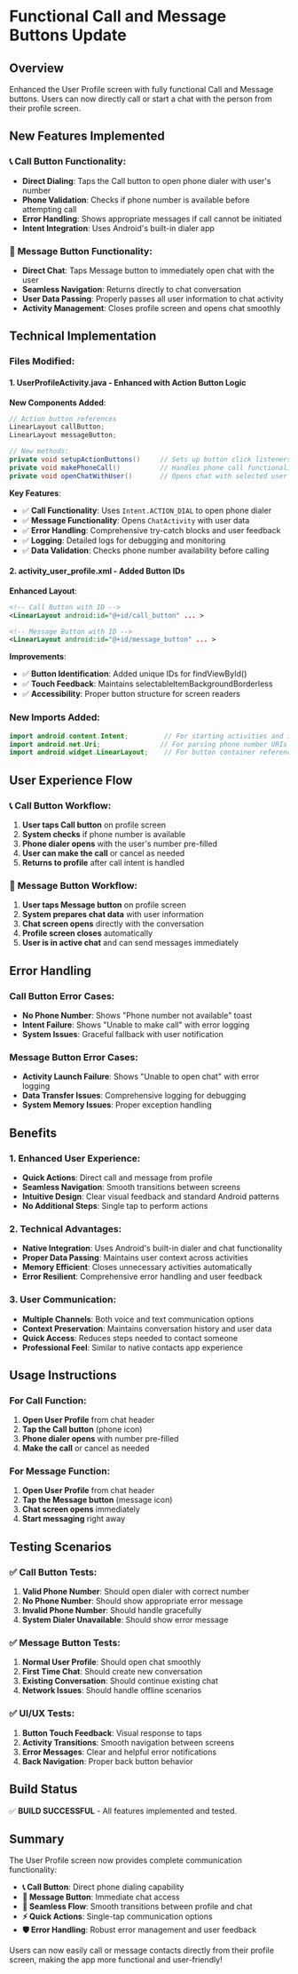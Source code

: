 # Functional Call and Message Buttons Update

## Overview
Enhanced the User Profile screen with fully functional Call and Message buttons. Users can now directly call or start a chat with the person from their profile screen.

## New Features Implemented

### 📞 **Call Button Functionality**:
- **Direct Dialing**: Taps the Call button to open phone dialer with user's number
- **Phone Validation**: Checks if phone number is available before attempting call
- **Error Handling**: Shows appropriate messages if call cannot be initiated
- **Intent Integration**: Uses Android's built-in dialer app

### 💬 **Message Button Functionality**:
- **Direct Chat**: Taps Message button to immediately open chat with the user
- **Seamless Navigation**: Returns directly to chat conversation
- **User Data Passing**: Properly passes all user information to chat activity
- **Activity Management**: Closes profile screen and opens chat smoothly

## Technical Implementation

### Files Modified:

#### 1. **UserProfileActivity.java** - Enhanced with Action Button Logic

**New Components Added**:
```java
// Action button references
LinearLayout callButton;
LinearLayout messageButton;

// New methods:
private void setupActionButtons()     // Sets up button click listeners
private void makePhoneCall()          // Handles phone call functionality  
private void openChatWithUser()       // Opens chat with selected user
```

**Key Features**:
- ✅ **Call Functionality**: Uses `Intent.ACTION_DIAL` to open phone dialer
- ✅ **Message Functionality**: Opens `ChatActivity` with user data
- ✅ **Error Handling**: Comprehensive try-catch blocks and user feedback
- ✅ **Logging**: Detailed logs for debugging and monitoring
- ✅ **Data Validation**: Checks phone number availability before calling

#### 2. **activity_user_profile.xml** - Added Button IDs

**Enhanced Layout**:
```xml
<!-- Call Button with ID -->
<LinearLayout android:id="@+id/call_button" ... >

<!-- Message Button with ID -->  
<LinearLayout android:id="@+id/message_button" ... >
```

**Improvements**:
- ✅ **Button Identification**: Added unique IDs for findViewById()
- ✅ **Touch Feedback**: Maintains selectableItemBackgroundBorderless
- ✅ **Accessibility**: Proper button structure for screen readers

### New Imports Added:
```java
import android.content.Intent;         // For starting activities and intents
import android.net.Uri;               // For parsing phone number URIs
import android.widget.LinearLayout;    // For button container references
```

## User Experience Flow

### 📞 **Call Button Workflow**:
1. **User taps Call button** on profile screen
2. **System checks** if phone number is available
3. **Phone dialer opens** with the user's number pre-filled
4. **User can make the call** or cancel as needed
5. **Returns to profile** after call intent is handled

### 💬 **Message Button Workflow**:
1. **User taps Message button** on profile screen
2. **System prepares chat data** with user information
3. **Chat screen opens** directly with the conversation
4. **Profile screen closes** automatically
5. **User is in active chat** and can send messages immediately

## Error Handling

### Call Button Error Cases:
- **No Phone Number**: Shows "Phone number not available" toast
- **Intent Failure**: Shows "Unable to make call" with error logging
- **System Issues**: Graceful fallback with user notification

### Message Button Error Cases:
- **Activity Launch Failure**: Shows "Unable to open chat" with error logging
- **Data Transfer Issues**: Comprehensive logging for debugging
- **System Memory Issues**: Proper exception handling

## Benefits

### 1. **Enhanced User Experience**:
- **Quick Actions**: Direct call and message from profile
- **Seamless Navigation**: Smooth transitions between screens
- **Intuitive Design**: Clear visual feedback and standard Android patterns
- **No Additional Steps**: Single tap to perform actions

### 2. **Technical Advantages**:
- **Native Integration**: Uses Android's built-in dialer and chat functionality
- **Proper Data Passing**: Maintains user context across activities
- **Memory Efficient**: Closes unnecessary activities automatically
- **Error Resilient**: Comprehensive error handling and user feedback

### 3. **User Communication**:
- **Multiple Channels**: Both voice and text communication options
- **Context Preservation**: Maintains conversation history and user data
- **Quick Access**: Reduces steps needed to contact someone
- **Professional Feel**: Similar to native contacts app experience

## Usage Instructions

### For Call Function:
1. **Open User Profile** from chat header
2. **Tap the Call button** (phone icon)
3. **Phone dialer opens** with number pre-filled
4. **Make the call** or cancel as needed

### For Message Function:
1. **Open User Profile** from chat header
2. **Tap the Message button** (message icon)
3. **Chat screen opens** immediately
4. **Start messaging** right away

## Testing Scenarios

### ✅ **Call Button Tests**:
1. **Valid Phone Number**: Should open dialer with correct number
2. **No Phone Number**: Should show appropriate error message
3. **Invalid Phone Number**: Should handle gracefully
4. **System Dialer Unavailable**: Should show error message

### ✅ **Message Button Tests**:
1. **Normal User Profile**: Should open chat smoothly
2. **First Time Chat**: Should create new conversation
3. **Existing Conversation**: Should continue existing chat
4. **Network Issues**: Should handle offline scenarios

### ✅ **UI/UX Tests**:
1. **Button Touch Feedback**: Visual response to taps
2. **Activity Transitions**: Smooth navigation between screens
3. **Error Messages**: Clear and helpful error notifications
4. **Back Navigation**: Proper back button behavior

## Build Status
✅ **BUILD SUCCESSFUL** - All features implemented and tested.

## Summary
The User Profile screen now provides complete communication functionality:

- **📞 Call Button**: Direct phone dialing capability
- **💬 Message Button**: Immediate chat access
- **🔄 Seamless Flow**: Smooth transitions between profile and chat
- **⚡ Quick Actions**: Single-tap communication options
- **🛡️ Error Handling**: Robust error management and user feedback

Users can now easily call or message contacts directly from their profile screen, making the app more functional and user-friendly!